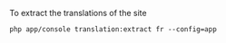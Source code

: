 To extract the translations of the site 

```
php app/console translation:extract fr --config=app
```


